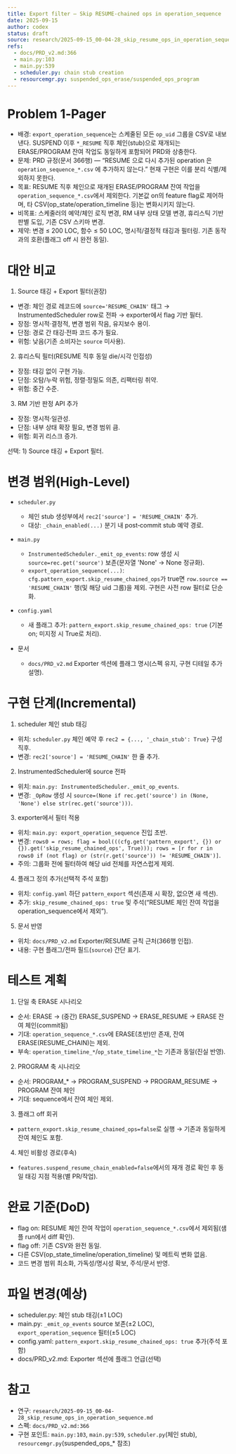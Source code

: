 ```yaml
---
title: Export filter — Skip RESUME‑chained ops in operation_sequence
date: 2025-09-15
author: codex
status: draft
source: research/2025-09-15_00-04-28_skip_resume_ops_in_operation_sequence.md
refs:
  - docs/PRD_v2.md:366
  - main.py:103
  - main.py:539
  - scheduler.py: chain stub creation
  - resourcemgr.py: suspended_ops_erase/suspended_ops_program
---
```


# Problem 1‑Pager

- 배경: `export_operation_sequence`는 스케줄된 모든 `op_uid` 그룹을 CSV로 내보낸다. SUSPEND 이후 `*_RESUME` 직후 체인(stub)으로 재개되는 ERASE/PROGRAM 잔여 작업도 동일하게 포함되어 PRD와 상충한다.
- 문제: PRD 규정(문서 366행) — “RESUME 으로 다시 추가된 operation 은 `operation_sequence_*.csv` 에 추가하지 않는다.” 현재 구현은 이를 분리 식별/제외하지 못한다.
- 목표: RESUME 직후 체인으로 재개된 ERASE/PROGRAM 잔여 작업을 `operation_sequence_*.csv`에서 제외한다. 기본값 on의 feature flag로 제어하며, 타 CSV(op_state/operation_timeline 등)는 변화시키지 않는다.
- 비목표: 스케줄러의 예약/체인 로직 변경, RM 내부 상태 모델 변경, 휴리스틱 기반 판별 도입, 기존 CSV 스키마 변경.
- 제약: 변경 ≤ 200 LOC, 함수 ≤ 50 LOC, 명시적/결정적 태깅과 필터링. 기존 동작과의 호환(플래그 off 시 완전 동일).

# 대안 비교

1) Source 태깅 + Export 필터(권장)
- 변경: 체인 경로 레코드에 `source='RESUME_CHAIN'` 태그 → InstrumentedScheduler row로 전파 → exporter에서 flag 기반 필터.
- 장점: 명시적·결정적, 변경 범위 작음, 유지보수 용이.
- 단점: 경로 간 태깅·전파 코드 추가 필요.
- 위험: 낮음(기존 소비자는 `source` 미사용).

2) 휴리스틱 필터(RESUME 직후 동일 die/시각 인접성)
- 장점: 태깅 없이 구현 가능.
- 단점: 오탐/누락 위험, 정렬·정밀도 의존, 리팩터링 취약.
- 위험: 중간 수준.

3) RM 기반 판정 API 추가
- 장점: 명시적·일관성.
- 단점: 내부 상태 확장 필요, 변경 범위 큼.
- 위험: 회귀 리스크 증가.

선택: 1) Source 태깅 + Export 필터.

# 변경 범위(High‑Level)

- `scheduler.py`
  - 체인 stub 생성부에서 `rec2['source'] = 'RESUME_CHAIN'` 추가.
  - 대상: `_chain_enabled(...)` 분기 내 post‑commit stub 예약 경로.

- `main.py`
  - `InstrumentedScheduler._emit_op_events`: row 생성 시 `source=rec.get('source')` 보존(문자열 'None' → None 정규화).
  - `export_operation_sequence(...)`: `cfg.pattern_export.skip_resume_chained_ops`가 true면 `row.source == 'RESUME_CHAIN'` 행(및 해당 uid 그룹)을 제외. 구현은 사전 row 필터로 단순화.

- `config.yaml`
  - 새 플래그 추가: `pattern_export.skip_resume_chained_ops: true` (기본 on; 미지정 시 True로 처리).

- 문서
  - `docs/PRD_v2.md` Exporter 섹션에 플래그 명시(스펙 유지, 구현 디테일 추가 설명).

# 구현 단계(Incremental)

1. scheduler 체인 stub 태깅
- 위치: `scheduler.py` 체인 예약 후 `rec2 = {..., '_chain_stub': True}` 구성 직후.
- 변경: `rec2['source'] = 'RESUME_CHAIN'` 한 줄 추가.

2. InstrumentedScheduler에 source 전파
- 위치: `main.py: InstrumentedScheduler._emit_op_events`.
- 변경: `_OpRow` 생성 시 `source=(None if rec.get('source') in (None, 'None') else str(rec.get('source')))`.

3. exporter에서 필터 적용
- 위치: `main.py: export_operation_sequence` 진입 초반.
- 변경: `rows0 = rows; flag = bool(((cfg.get('pattern_export', {}) or {}).get('skip_resume_chained_ops', True))); rows = [r for r in rows0 if (not flag) or (str(r.get('source')) != 'RESUME_CHAIN')]`.
- 주의: 그룹화 전에 필터하여 해당 uid 전체를 자연스럽게 제외.

4. 플래그 정의 추가(선택적 주석 포함)
- 위치: `config.yaml` 하단 `pattern_export` 섹션(존재 시 확장, 없으면 새 섹션).
- 추가: `skip_resume_chained_ops: true` 및 주석(“RESUME 체인 잔여 작업을 operation_sequence에서 제외”).

5. 문서 반영
- 위치: `docs/PRD_v2.md` Exporter/RESUME 규칙 근처(366행 인접).
- 내용: 구현 플래그/전파 필드(`source`) 간단 표기.

# 테스트 계획

1) 단일 축 ERASE 시나리오
- 순서: ERASE → (중간) ERASE_SUSPEND → ERASE_RESUME → ERASE 잔여 체인(commit됨)
- 기대: `operation_sequence_*.csv`에 ERASE(초반)만 존재, 잔여 ERASE(RESUME_CHAIN)는 제외.
- 부속: `operation_timeline_*`/`op_state_timeline_*`는 기존과 동일(진실 반영).

2) PROGRAM 축 시나리오
- 순서: PROGRAM_* → PROGRAM_SUSPEND → PROGRAM_RESUME → PROGRAM 잔여 체인
- 기대: sequence에서 잔여 체인 제외.

3) 플래그 off 회귀
- `pattern_export.skip_resume_chained_ops=false`로 실행 → 기존과 동일하게 잔여 체인도 포함.

4) 체인 비활성 경로(후속)
- `features.suspend_resume_chain_enabled=false`에서의 재개 경로 확인 후 동일 태깅 지점 적용(별 PR/작업).

# 완료 기준(DoD)

- flag on: RESUME 체인 잔여 작업이 `operation_sequence_*.csv`에서 제외됨(샘플 run에서 diff 확인).
- flag off: 기존 CSV와 완전 동일.
- 다른 CSV(op_state_timeline/operation_timeline) 및 메트릭 변화 없음.
- 코드 변경 범위 최소화, 가독성/명시성 확보, 주석/문서 반영.

# 파일 변경(예상)

- scheduler.py: 체인 stub 태깅(±1 LOC)
- main.py: `_emit_op_events` source 보존(±2 LOC), `export_operation_sequence` 필터(±5 LOC)
- config.yaml: `pattern_export.skip_resume_chained_ops: true` 추가(주석 포함)
- docs/PRD_v2.md: Exporter 섹션에 플래그 언급(선택)

# 참고

- 연구: `research/2025-09-15_00-04-28_skip_resume_ops_in_operation_sequence.md`
- 스펙: `docs/PRD_v2.md:366`
- 구현 포인트: `main.py:103`, `main.py:539`, `scheduler.py`(체인 stub), `resourcemgr.py`(suspended_ops_* 참조)

